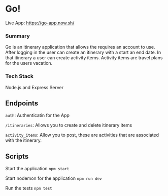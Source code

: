 # Go!

Live App: https://go-app.now.sh/

### Summary
Go is an itinerary application that allows the requires an account to use. After logging in the user can create an itinerary with a start an end date. In that itinerary a user can create activity items. Activity items are travel plans for the users vacation. 

### Tech Stack 
Node.js and Express Server 

## Endpoints
`auth`: Authenticatin for the App

`/itineraries`: Allows you to create and delete itinerary items

`activity_items`: Allow you to post, these are activities that are associated with the itinerary. 

## Scripts

Start the application `npm start`

Start nodemon for the application `npm run dev`

Run the tests `npm test`
